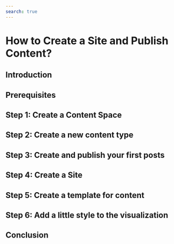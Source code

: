 ```yaml
---
search: true
---
```


# How to Create a Site and Publish Content?

## Introduction


## Prerequisites

## Step 1: Create a Content Space

## Step 2: Create a new content type

## Step 3: Create and publish your first posts

## Step 4: Create a Site

## Step 5: Create a template for content

## Step 6: Add a little style to the visualization

## Conclusion
